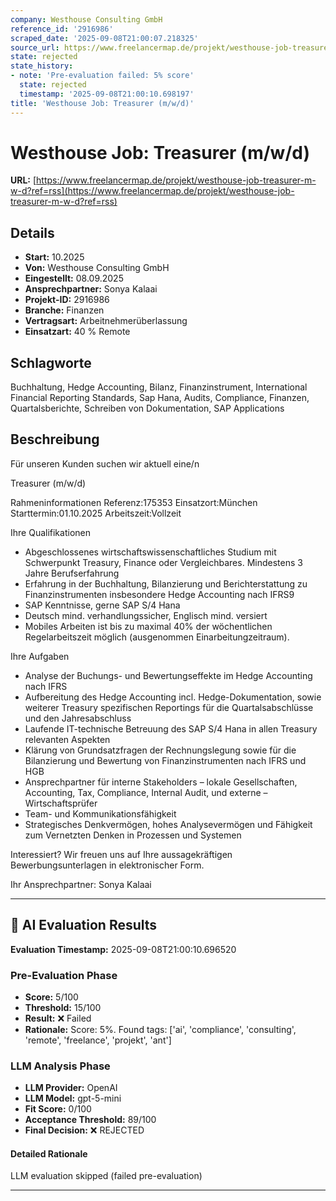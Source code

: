 ```yaml
---
company: Westhouse Consulting GmbH
reference_id: '2916986'
scraped_date: '2025-09-08T21:00:07.218325'
source_url: https://www.freelancermap.de/projekt/westhouse-job-treasurer-m-w-d?ref=rss
state: rejected
state_history:
- note: 'Pre-evaluation failed: 5% score'
  state: rejected
  timestamp: '2025-09-08T21:00:10.698197'
title: 'Westhouse Job: Treasurer (m/w/d)'
---
```



# Westhouse Job: Treasurer (m/w/d)
**URL:** [https://www.freelancermap.de/projekt/westhouse-job-treasurer-m-w-d?ref=rss](https://www.freelancermap.de/projekt/westhouse-job-treasurer-m-w-d?ref=rss)
## Details
- **Start:** 10.2025
- **Von:** Westhouse Consulting GmbH
- **Eingestellt:** 08.09.2025
- **Ansprechpartner:** Sonya Kalaai
- **Projekt-ID:** 2916986
- **Branche:** Finanzen
- **Vertragsart:** Arbeitnehmerüberlassung
- **Einsatzart:** 40
                                                % Remote

## Schlagworte
Buchhaltung, Hedge Accounting, Bilanz, Finanzinstrument, International Financial Reporting Standards, Sap Hana, Audits, Compliance, Finanzen, Quartalsberichte, Schreiben von Dokumentation, SAP Applications

## Beschreibung
Für unseren Kunden suchen wir aktuell eine/n

Treasurer (m/w/d)

Rahmeninformationen
Referenz:175353
Einsatzort:München
Starttermin:01.10.2025
Arbeitszeit:Vollzeit

Ihre Qualifikationen
- Abgeschlossenes wirtschaftswissenschaftliches Studium mit Schwerpunkt Treasury, Finance oder Vergleichbares. Mindestens 3 Jahre Berufserfahrung
- Erfahrung in der Buchhaltung, Bilanzierung und Berichterstattung zu Finanzinstrumenten insbesondere Hedge Accounting nach IFRS9
- SAP Kenntnisse, gerne SAP S/4 Hana
- Deutsch mind. verhandlungssicher, Englisch mind. versiert
- Mobiles Arbeiten ist bis zu maximal 40% der wöchentlichen Regelarbeitszeit möglich (ausgenommen Einarbeitungzeitraum).

Ihre Aufgaben
- Analyse der Buchungs- und Bewertungseffekte im Hedge Accounting nach IFRS
- Aufbereitung des Hedge Accounting incl. Hedge-Dokumentation, sowie weiterer Treasury spezifischen Reportings für die Quartalsabschlüsse und den Jahresabschluss
- Laufende IT-technische Betreuung des SAP S/4 Hana in allen Treasury relevanten Aspekten
- Klärung von Grundsatzfragen der Rechnungslegung sowie für die Bilanzierung und Bewertung von Finanzinstrumenten nach IFRS und HGB
- Ansprechpartner für interne Stakeholders – lokale Gesellschaften, Accounting, Tax, Compliance, Internal Audit, und externe – Wirtschaftsprüfer
- Team- und Kommunikationsfähigkeit
- Strategisches Denkvermögen, hohes Analysevermögen und Fähigkeit zum Vernetzten Denken in Prozessen und Systemen

Interessiert?
Wir freuen uns auf Ihre aussagekräftigen Bewerbungsunterlagen in elektronischer Form.

Ihr Ansprechpartner:
Sonya Kalaai

---

## 🤖 AI Evaluation Results

**Evaluation Timestamp:** 2025-09-08T21:00:10.696520

### Pre-Evaluation Phase
- **Score:** 5/100
- **Threshold:** 15/100
- **Result:** ❌ Failed
- **Rationale:** Score: 5%. Found tags: ['ai', 'compliance', 'consulting', 'remote', 'freelance', 'projekt', 'ant']

### LLM Analysis Phase
- **LLM Provider:** OpenAI
- **LLM Model:** gpt-5-mini
- **Fit Score:** 0/100
- **Acceptance Threshold:** 89/100
- **Final Decision:** ❌ REJECTED

#### Detailed Rationale
LLM evaluation skipped (failed pre-evaluation)

---
